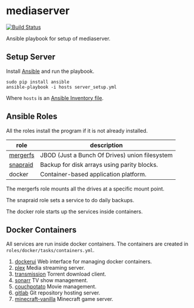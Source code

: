 # mediaserver
[![Build Status](https://travis-ci.org/tyalt1/mediaserver.svg?branch=master)](https://travis-ci.org/tyalt1/mediaserver)

Ansible playbook for setup of mediaserver.

## Setup Server

Install [Ansible](https://docs.ansible.com/ansible/)
and run the playbook.

```
sudo pip install ansible
ansible-playbook -i hosts server_setup.yml
```

Where `hosts` is an [Ansible Inventory file](http://docs.ansible.com/ansible/intro_inventory.html).

## Ansible Roles

All the roles install the program if it is not already installed.

role     | description |
---------|-----------------------
[mergerfs](https://github.com/trapexit/mergerfs) | JBOD (Just a Bunch Of Drives) union filesystem
[snapraid](https://github.com/amadvance/snapraid) | Backup for disk arrays using parity blocks.
docker   | Container-based application platform.

The mergerfs role mounts all the drives at a specific mount point.

The snapraid role sets a service to do daily backups.

The docker role starts up the services inside containers.

## Docker Containers

All services are run inside docker containers.
The containers are created in `roles/docker/tasks/containers.yml`.

1. [dockerui](https://hub.docker.com/r/dockerui/dockerui/)
Web interface for managing docker containers.
1. [plex](https://hub.docker.com/r/linuxserver/plex)
Media streaming server.
1. [transmission](https://hub.docker.com/r/linuxserver/transmission)
Torrent download client.
1. [sonarr](https://hub.docker.com/r/linuxserver/sonarr)
TV show management.
1. [couchpotato](https://hub.docker.com/r/linuxserver/couchpotato)
Movie management.
1. [gitlab](https://hub.docker.com/r/gitlab/gitlab-ce)
Git repository hosting server.
1. [minecraft-vanilla](https://hub.docker.com/r/kitematic/minecraft/)
Minecraft game server.
